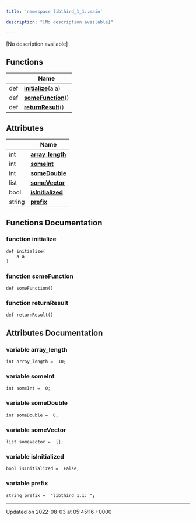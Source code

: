 ```yaml
---
title: 'namespace libthird_1_1::main'

description: "[No description available]"

---
```







[No description available]

## Functions

|                | Name           |
| -------------- | -------------- |
| def | **[initialize](/documentation/code/gambit_sphinx/namespaces/namespacelibthird__1__1_1_1main/#function-initialize)**(a a) |
| def | **[someFunction](/documentation/code/gambit_sphinx/namespaces/namespacelibthird__1__1_1_1main/#function-somefunction)**() |
| def | **[returnResult](/documentation/code/gambit_sphinx/namespaces/namespacelibthird__1__1_1_1main/#function-returnresult)**() |

## Attributes

|                | Name           |
| -------------- | -------------- |
| int | **[array_length](/documentation/code/gambit_sphinx/namespaces/namespacelibthird__1__1_1_1main/#variable-array-length)**  |
| int | **[someInt](/documentation/code/gambit_sphinx/namespaces/namespacelibthird__1__1_1_1main/#variable-someint)**  |
| int | **[someDouble](/documentation/code/gambit_sphinx/namespaces/namespacelibthird__1__1_1_1main/#variable-somedouble)**  |
| list | **[someVector](/documentation/code/gambit_sphinx/namespaces/namespacelibthird__1__1_1_1main/#variable-somevector)**  |
| bool | **[isInitialized](/documentation/code/gambit_sphinx/namespaces/namespacelibthird__1__1_1_1main/#variable-isinitialized)**  |
| string | **[prefix](/documentation/code/gambit_sphinx/namespaces/namespacelibthird__1__1_1_1main/#variable-prefix)**  |


## Functions Documentation

### function initialize

```
def initialize(
    a a
)
```


### function someFunction

```
def someFunction()
```


### function returnResult

```
def returnResult()
```



## Attributes Documentation

### variable array_length

```
int array_length =  10;
```


### variable someInt

```
int someInt =  0;
```


### variable someDouble

```
int someDouble =  0;
```


### variable someVector

```
list someVector =  [];
```


### variable isInitialized

```
bool isInitialized =  False;
```


### variable prefix

```
string prefix =  "libthird 1.1: ";
```





-------------------------------

Updated on 2022-08-03 at 05:45:16 +0000